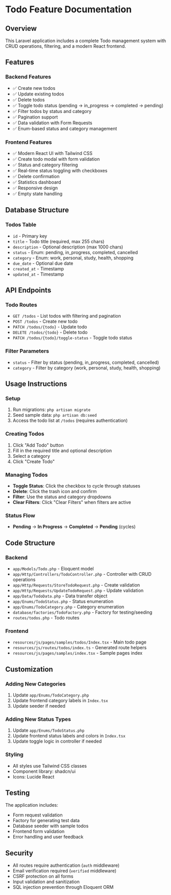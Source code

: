 # Todo Feature Documentation

## Overview

This Laravel application includes a complete Todo management system with CRUD operations, filtering, and a modern React frontend.

## Features

### Backend Features

- ✅ Create new todos
- ✅ Update existing todos
- ✅ Delete todos
- ✅ Toggle todo status (pending → in_progress → completed → pending)
- ✅ Filter todos by status and category
- ✅ Pagination support
- ✅ Data validation with Form Requests
- ✅ Enum-based status and category management

### Frontend Features

- ✅ Modern React UI with Tailwind CSS
- ✅ Create todo modal with form validation
- ✅ Status and category filtering
- ✅ Real-time status toggling with checkboxes
- ✅ Delete confirmation
- ✅ Statistics dashboard
- ✅ Responsive design
- ✅ Empty state handling

## Database Structure

### Todos Table

- `id` - Primary key
- `title` - Todo title (required, max 255 chars)
- `description` - Optional description (max 1000 chars)
- `status` - Enum: pending, in_progress, completed, cancelled
- `category` - Enum: work, personal, study, health, shopping
- `due_date` - Optional due date
- `created_at` - Timestamp
- `updated_at` - Timestamp

## API Endpoints

### Todo Routes

- `GET /todos` - List todos with filtering and pagination
- `POST /todos` - Create new todo
- `PATCH /todos/{todo}` - Update todo
- `DELETE /todos/{todo}` - Delete todo
- `PATCH /todos/{todo}/toggle-status` - Toggle todo status

### Filter Parameters

- `status` - Filter by status (pending, in_progress, completed, cancelled)
- `category` - Filter by category (work, personal, study, health, shopping)

## Usage Instructions

### Setup

1. Run migrations: `php artisan migrate`
2. Seed sample data: `php artisan db:seed`
3. Access the todo list at `/todos` (requires authentication)

### Creating Todos

1. Click "Add Todo" button
2. Fill in the required title and optional description
3. Select a category
4. Click "Create Todo"

### Managing Todos

- **Toggle Status**: Click the checkbox to cycle through statuses
- **Delete**: Click the trash icon and confirm
- **Filter**: Use the status and category dropdowns
- **Clear Filters**: Click "Clear Filters" when filters are active

### Status Flow

- **Pending** → **In Progress** → **Completed** → **Pending** (cycles)

## Code Structure

### Backend

- `app/Models/Todo.php` - Eloquent model
- `app/Http/Controllers/TodoController.php` - Controller with CRUD operations
- `app/Http/Requests/StoreTodoRequest.php` - Create validation
- `app/Http/Requests/UpdateTodoRequest.php` - Update validation
- `app/Data/TodoData.php` - Data transfer object
- `app/Enums/TodoStatus.php` - Status enumeration
- `app/Enums/TodoCategory.php` - Category enumeration
- `database/factories/TodoFactory.php` - Factory for testing/seeding
- `routes/todos.php` - Todo routes

### Frontend

- `resources/js/pages/samples/todos/Index.tsx` - Main todo page
- `resources/js/routes/todos/index.ts` - Generated route helpers
- `resources/js/pages/samples/index.tsx` - Sample pages index

## Customization

### Adding New Categories

1. Update `app/Enums/TodoCategory.php`
2. Update frontend category labels in `Index.tsx`
3. Update seeder if needed

### Adding New Status Types

1. Update `app/Enums/TodoStatus.php`
2. Update frontend status labels and colors in `Index.tsx`
3. Update toggle logic in controller if needed

### Styling

- All styles use Tailwind CSS classes
- Component library: shadcn/ui
- Icons: Lucide React

## Testing

The application includes:

- Form request validation
- Factory for generating test data
- Database seeder with sample todos
- Frontend form validation
- Error handling and user feedback

## Security

- All routes require authentication (`auth` middleware)
- Email verification required (`verified` middleware)
- CSRF protection on all forms
- Input validation and sanitization
- SQL injection prevention through Eloquent ORM
